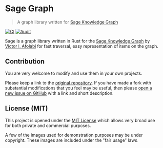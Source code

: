 # Sage Graph

> A graph library written for [Sage Knowledge Graph][sage]

[![CI](https://github.com/victor-iyi/sage-graph/actions/workflows/ci.yml/badge.svg)](https://github.com/victor-iyi/sage-graph/actions/workflows/ci.yml)
[![Audit](https://github.com/victor-iyi/sage-graph/actions/workflows/audit.yml/badge.svg)](https://github.com/victor-iyi/sage-graph/actions/workflows/audit.yml)

Sage is a graph library written in Rust for the [Sage Knowledge Graph][sage] by
[Victor I. Afolabi][author] for fast traversal, easy representation of items on
the graph.

[sage]: https://github.com/victor-iyi/sage/
[sage-graph]: https://github.com/victor-iyi/sage-graph/
[author]: https://medium.com/@victor_iyi/

## Contribution

You are very welcome to modify and use them in your own projects.

Please keep a link to the [original repository]. If you have made a fork with
substantial modifications that you feel may be useful, then please
[open a new issue on GitHub][issues] with a link and short description.

[original repository]: https://github.com/victor-iyi/sage-graph
[issues]: https://github.com/victor-iyi/sage-graph/issues

## License (MIT)

This project is opened under the [MIT License][license] which allows very broad
use for both private and commercial purposes.

A few of the images used for demonstration purposes may be under copyright. These
images are included under the "fair usage" laws.

[license]: ./LICENSE
